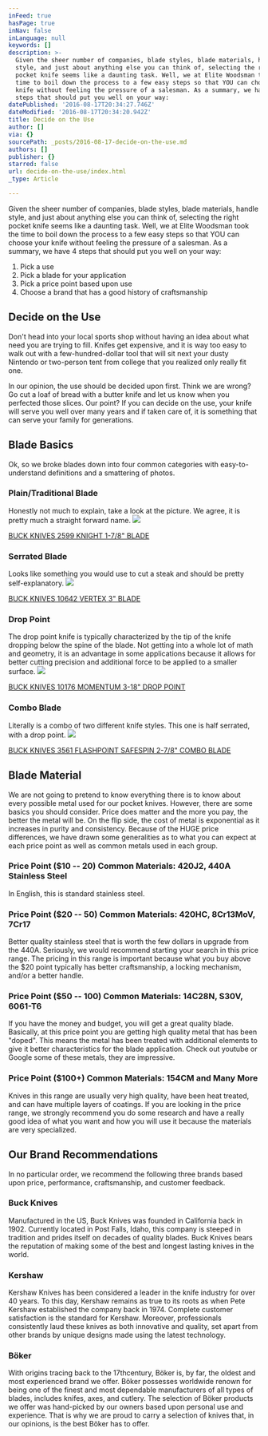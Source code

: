 ```yaml
---
inFeed: true
hasPage: true
inNav: false
inLanguage: null
keywords: []
description: >-
  Given the sheer number of companies, blade styles, blade materials, handle
  style, and just about anything else you can think of, selecting the right
  pocket knife seems like a daunting task. Well, we at Elite Woodsman took the
  time to boil down the process to a few easy steps so that YOU can choose your
  knife without feeling the pressure of a salesman. As a summary, we have 4
  steps that should put you well on your way:
datePublished: '2016-08-17T20:34:27.746Z'
dateModified: '2016-08-17T20:34:20.942Z'
title: Decide on the Use
author: []
via: {}
sourcePath: _posts/2016-08-17-decide-on-the-use.md
authors: []
publisher: {}
starred: false
url: decide-on-the-use/index.html
_type: Article

---
```

Given the sheer number of companies, blade styles, blade materials, handle style, and just about anything else you can think of, selecting the right pocket knife seems like a daunting task. Well, we at Elite Woodsman took the time to boil down the process to a few easy steps so that YOU can choose your knife without feeling the pressure of a salesman. As a summary, we have 4 steps that should put you well on your way:

1. Pick a use
2. Pick a blade for your application
3. Pick a price point based upon use
4. Choose a brand that has a good history of craftsmanship

## Decide on the Use

Don't head into your local sports shop without having an idea about what need you are trying to fill. Knifes get expensive, and it is way too easy to walk out with a few-hundred-dollar tool that will sit next your dusty Nintendo or two-person tent from college that you realized only really fit one.

In our opinion, the use should be decided upon first. Think we are wrong? Go cut a loaf of bread with a butter knife and let us know when you perfected those slices. Our point? If you can decide on the use, your knife will serve you well over many years and if taken care of, it is something that can serve your family for generations.

## Blade Basics

Ok, so we broke blades down into four common categories with easy-to-understand definitions and a smattering of photos.

### Plain/Traditional Blade 

Honestly not much to explain, take a look at the picture. We agree, it is pretty much a straight forward name.
![](https://the-grid-user-content.s3-us-west-2.amazonaws.com/89677f03-37f3-4cf7-b20e-82187812fffe.jpg)

[BUCK KNIVES 2599 KNIGHT 1-7/8" BLADE][0]

### Serrated Blade

Looks like something you would use to cut a steak and should be pretty self-explanatory.
![](https://the-grid-user-content.s3-us-west-2.amazonaws.com/6759dc3c-2a7b-4497-ba34-f39b3013eb61.jpg)

[BUCK KNIVES 10642 VERTEX 3" BLADE][1]

### Drop Point

The drop point knife is typically characterized by the tip of the knife dropping below the spine of the blade. Not getting into a whole lot of math and geometry, it is an advantage in some applications because it allows for better cutting precision and additional force to be applied to a smaller surface.
![](https://the-grid-user-content.s3-us-west-2.amazonaws.com/d0a17ef1-307a-4e00-85de-6a3d80e08ce7.jpg)

[BUCK KNIVES 10176 MOMENTUM 3-18" DROP POINT][2]

### Combo Blade

Literally is a combo of two different knife styles. This one is half serrated, with a drop point.
![](https://the-grid-user-content.s3-us-west-2.amazonaws.com/1a4c934c-3ea2-4502-9d4b-3c1d98de8861.jpg)

[BUCK KNIVES 3561 FLASHPOINT SAFESPIN 2-7/8" COMBO BLADE][3]

## Blade Material

We are not going to pretend to know everything there is to know about every possible metal used for our pocket knives. However, there are some basics you should consider. Price does matter and the more you pay, the better the metal will be. On the flip side, the cost of metal is exponential as it increases in purity and consistency. Because of the HUGE price differences, we have drawn some generalities as to what you can expect at each price point as well as common metals used in each group.

### Price Point ($10 -- 20) Common Materials: 420J2, 440A Stainless Steel

In English, this is standard stainless steel.

### Price Point ($20 -- 50) Common Materials: 420HC, 8Cr13MoV, 7Cr17

Better quality stainless steel that is worth the few dollars in upgrade from the 440A. Seriously, we would recommend starting your search in this price range. The pricing in this range is important because what you buy above the $20 point typically has better craftsmanship, a locking mechanism, and/or a better handle.

### Price Point ($50 -- 100) Common Materials: 14C28N, S30V, 6061-T6

If you have the money and budget, you will get a great quality blade. Basically, at this price point you are getting high quality metal that has been "doped". This means the metal has been treated with additional elements to give it better characteristics for the blade application. Check out youtube or Google some of these metals, they are impressive.

### Price Point ($100+) Common Materials: 154CM and Many More

Knives in this range are usually very high quality, have been heat treated, and can have multiple layers of coatings. If you are looking in the price range, we strongly recommend you do some research and have a really good idea of what you want and how you will use it because the materials are very specialized.

## Our Brand Recommendations

In no particular order, we recommend the following three brands based upon price, performance, craftsmanship, and customer feedback.

### Buck Knives

Manufactured in the US, Buck Knives was founded in California back in 1902\. Currently located in Post Falls, Idaho, this company is steeped in tradition and prides itself on decades of quality blades. Buck Knives bears the reputation of making some of the best and longest lasting knives in the world.

### Kershaw

Kershaw Knives has been considered a leader in the knife industry for over 40 years. To this day, Kershaw remains as true to its roots as when Pete Kershaw established the company back in 1974\. Complete customer satisfaction is the standard for Kershaw. Moreover, professionals consistently laud these knives as both innovative and quality, set apart from other brands by unique designs made using the latest technology.

### Böker

With origins tracing back to the 17thcentury, Böker is, by far, the oldest and most experienced brand we offer. Böker possesses worldwide renown for being one of the finest and most dependable manufacturers of all types of blades, includes knifes, axes, and cutlery. The selection of Böker products we offer was hand-picked by our owners based upon personal use and experience. That is why we are proud to carry a selection of knives that, in our opinions, is the best Böker has to offer.

[0]: https://www.elitewoodsman.com/collections/folding-knives/products/buck-knives-2599-knight-1-7-8-blade "BUCK KNIVES 2599 KNIGHT 1-7/8"
[1]: https://www.elitewoodsman.com/collections/folding-knives/products/buck-knives-vertex-3-blade-red
[2]: https://www.elitewoodsman.com/collections/folding-knives/products/buck-knives-10176-momentum-3-1-8-drop-point
[3]: https://www.elitewoodsman.com/collections/folding-knives/products/buck-knives-3561-flashpoint-safespin-2-7-8-combo-blade-orange